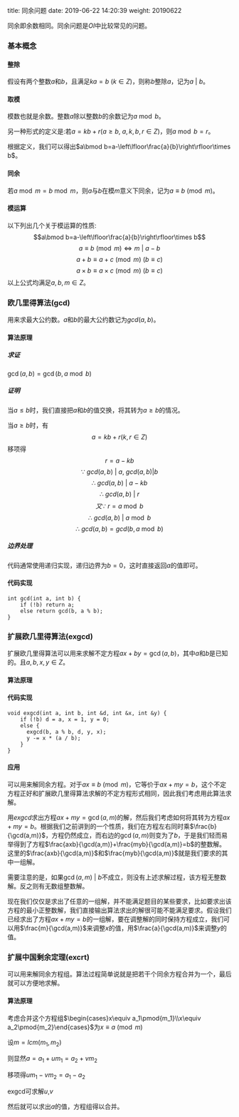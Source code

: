 title: 同余问题
date: 2019-06-22 14:20:39
weight: 20190622
<!--more-->

同余即余数相同。同余问题是$OI$中比较常见的问题。
### 基本概念
#### 整除
假设有两个整数$a$和$b$，且满足$ka = b\ (k \in Z)$，则称$b$整除$a$，记为$a\ |\ b$。
#### 取模
模数也就是余数。整数$a$除以整数$b$的余数记为$a \bmod b$。

另一种形式的定义是:若$a=kb+r(a\ge b,\ a,k,b,r\in Z)$，则$a \bmod b=r$。

根据定义，我们可以得出$a\bmod b=a-\left\lfloor\frac{a}{b}\right\rfloor\times b$。
#### 同余
若$a\bmod m = b\bmod m$，则$a$与$b$在模$m$意义下同余，记为$a \equiv b \pmod m$。
#### 模运算
以下列出几个关于模运算的性质:
$$a\bmod b=a-\left\lfloor\frac{a}{b}\right\rfloor\times b$$
$$a\equiv b\pmod m\Leftrightarrow m\ |\ a-b$$
$$a+b\equiv a+c\pmod m\ (b\equiv c)$$
$$a\times b\equiv a\times c\pmod m\ (b\equiv c)$$
以上公式均满足$a,b,m\in Z$。
### 欧几里得算法(gcd)
用来求最大公约数。$a$和$b$的最大公约数记为$gcd(a,b)$。
#### 算法原理
##### 求证
$\gcd(a,b)=\gcd(b,a\bmod b)$

##### 证明
当$a\le b$时，我们直接把$a$和$b$的值交换，将其转为$a\ge b$的情况。

当$a\ge b$时，有
$$a=kb+r(k,r\in Z)$$
移项得  
$$r=a-kb$$
$$\because\ gcd(a,b)\ |\ a,\ gcd(a,b)|b$$
$$\therefore\ gcd(a,b)\ |\ a-kb$$
$$\therefore\ gcd(a,b)\ |\ r$$
$$又\because\ r=a\bmod b$$
$$\therefore\ gcd(a,b)\ |\ a\bmod b$$
$$\therefore\ gcd(a,b)=gcd(b,a\bmod b)$$

##### 边界处理
代码通常使用递归实现，递归边界为$b=0$，这时直接返回$a$的值即可。
#### 代码实现
```
int gcd(int a, int b) {
    if (!b) return a;
    else return gcd(b, a % b);
}
```
### 扩展欧几里得算法(exgcd)
扩展欧几里得算法可以用来求解不定方程$ax+by=\gcd(a,b)$，其中$a$和$b$是已知的。且$a,b,x,y\in Z$。
#### 算法原理
#### 代码实现
```
void exgcd(int a, int b, int &d, int &x, int &y) {
    if (!b) d = a, x = 1, y = 0;
    else {
      exgcd(b, a % b, d, y, x);
      y -= x * (a / b);
    }
}
```
#### 应用
可以用来解同余方程。对于$ax\equiv b\pmod m$，它等价于$ax+my=b$，这个不定方程正好和扩展欧几里得算法求解的不定方程形式相同，因此我们考虑用此算法求解。

用$exgcd$求出方程$ax+my=\gcd(a,m)$的解，然后我们考虑如何将其转为方程$ax+my=b$。根据我们之前讲到的一个性质，我们在方程左右同时乘$\frac{b}{\gcd(a,m)}$，方程仍然成立，而右边的$\gcd(a,m)$则变为了$b$，于是我们轻而易举得到了方程$\frac{axb}{\gcd(a,m)}+\frac{myb}{\gcd(a,m)}=b$的整数解。这里的$\frac{axb}{\gcd(a,m)}$和$\frac{myb}{\gcd(a,m)}$就是我们要求的其中一组解。

需要注意的是，如果$\gcd(a,m)\ |\ b$不成立，则没有上述求解过程，该方程无整数解。反之则有无数组整数解。

现在我们仅仅是求出了任意的一组解，并不能满足题目的某些要求，比如要求出该方程的最小正整数解，我们直接输出算法求出的解很可能不能满足要求。假设我们已经求出了方程$ax+my=b$的一组解，要在调整解的同时保持方程成立，我们可以用$\frac{m}{\gcd(a,m)}$来调整$x$的值，用$\frac{a}{\gcd(a,m)}$来调整$y$的值。
### 扩展中国剩余定理(excrt)
可以用来解同余方程组。算法过程简单说就是把若干个同余方程合并为一个，最后就可以方便地求解。
#### 算法原理
考虑合并这个方程组$\begin{cases}x\equiv a_1\pmod{m_1}\\x\equiv a_2\pmod{m_2}\end{cases}$为$x\equiv a\pmod{m}$

设$m=lcm(m_1,m_2)$

则显然$a=a_1+um_1=a_2+vm_2$

移项得$um_1-vm_2=a_1-a_2$

exgcd可求解$u$,$v$

然后就可以求出$a$的值，方程组得以合并。
